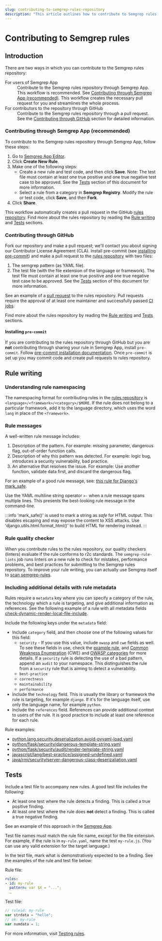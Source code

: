 ```yaml
---
slug: contributing-to-semgrep-rules-repository
description: "This article outlines how to contribute to Semgrep rules repository."
---
```


# Contributing to Semgrep rules

## Introduction

There are two ways in which you can contribute to the Semgrep rules repository:

<dl>
    <dt>For users of Semgrep App</dt>
    <dd>Contribute to the Semgrep rules repository through Semgrep App. This workflow is recommended. See <a href="#contributing-through-semgrep-app-recommended"> Contributing through Semgrep App (recommended)</a>. This workflow creates the necessary pull request for you and streamlines the whole process.
</dd>
    <dt>For contributors to the repository through GitHub</dt>
    <dd>Contribute to the Semgrep rules repository through a pull request. See the <a href="#contributing-through-github"> Contributing through GitHub</a> section for detailed information.</dd>
</dl>

### Contributing through Semgrep App (recommended)

To contribute to the Semgrep rules repository through Semgrep App, follow these steps:
1. Go to [Semgrep App Editor](https://semgrep.dev/orgs/-/editor).
2. Click **Create New Rule**.
3. Make one of the following steps:
    - Create a new rule and test code, and then click **Save**. Note: The test file must contain at least one true positive and one true negative test case to be approved. See the [Tests](#tests) section of this document for more information.
    - Select a rule from a category in **Semgrep Registry**. Modify the rule or test code, click **Save**, and then **Fork**.
4. Click **Share**.

This workflow automatically creates a pull request in the GitHub [rules repository](https://github.com/returntocorp/semgrep-rules). Find more about the rules repository by reading the [Rule writing](#rule-writing) and [Tests](#tests) sections.

### Contributing through GitHub

Fork our repository and make a pull request; we'll contact you about signing our Contributor License Agreement (CLA). Install pre-commit (see [installing pre-commit](#installing-pre-commit)) and make a pull request to the [rules repository](https://github.com/returntocorp/semgrep-rules) with two files:
1. The semgrep pattern (as YAML file).
2. The test file (with the file extension of the language or framework). The test file must contain at least one true positive and one true negative test case to be approved. See the [Tests](#tests) section of this document for more information.

See an example of a [pull request](https://github.com/returntocorp/semgrep-rules/pull/1728/files) to the rules repository. Pull requests require the approval of at least one maintainer and successfully passed [CI jobs](https://github.com/returntocorp/semgrep-rules/actions).

Find more about the rules repository by reading the [Rule writing](#rule-writing) and [Tests](#tests) sections.

#### Installing `pre-commit`

If you are contributing to the rules repository through GitHub but you are **not** contributing through sharing your rule in Semgrep App, install `pre-commit`. Follow [pre-commit installation documentation](https://pre-commit.com/#installation). Once `pre-commit` is set up you may commit code and create pull requests to rules repository.

## Rule writing

### Understanding rule namespacing

The namespacing format for contributing rules in the [rules repository](https://github.com/returntocorp/semgrep-rules) is `<language>/<framework>/<category>/$MORE`. If the rule does not belong to a particular framework, add it to the language directory, which uses the word `lang` in place of the `<framework>`.

### Rule messages

A well-written rule message includes:

1. Description of the pattern. For example: missing parameter, dangerous flag, out-of-order function calls.
2. Description of why this pattern was detected. For example: logic bug, introduces a security vulnerability, bad practice.
3. An alternative that resolves the issue. For example: Use another function, validate data first, and discard the dangerous flag.

For an example of a good rule message, see: [this rule for Django's mark_safe](https://semgrep.dev/r?q=python.django.security.audit.avoid-mark-safe.avoid-mark-safe).

Use the YAML multiline string operator `>-` when a rule message spans multiple lines. This presents the best-looking rule message in the command-line.

:::info
'mark_safe()' is used to mark a string as *safe* for HTML output. This disables escaping and may expose the content to XSS attacks. Use 'django.utils.html.format_html()' to build HTML for rendering instead.
:::

### Rule quality checker

When you contribute rules to the rules repository, our quality checkers (linters) evaluate if the rule conforms to r2c standards. The `semgrep-rule-lints` job runs linters on a new rule to check for mistakes, performance problems, and best practices for submitting to the Semgrep rules repository. To improve your rule writing, you can actually use Semgrep itself to [scan semgrep-rules](https://r2c.dev/blog/2021/how-we-made-semgrep-rules-run-on-semgrep-rules/).

### Including additional details with rule metadata

Rules require a `metadata` key where you can specify a category of the rule, the technology which a rule is targeting, and give additional information as references. See the following example of a rule with all metadata fields [check-dynamic-render-local-file-include](https://semgrep.dev/orgs/adamkvitek/editor/s/returntocorp:check-dynamic-render-local-file-include).

Include the following keys under the `metadata` field:
- Include `category` field, and then choose one of the following values for this field:
    - `security` - If you use this value, include `owasp` and `cwe` fields as well. To see these fields in use, check the [example rule](https://semgrep.dev/orgs/-/editor/s/returntocorp:check-dynamic-render-local-file-include), and [Common Weakness Enumeration](https://cwe.mitre.org/) (CWE) and [OWASP categories](https://owasp.org/www-project-top-ten/) for more details. If a `security` rule is detecting the use of a bad pattern, append an `audit` to your namespace. This distinguishes the rule from a `security` rule that is aiming to detect a vulnerability.
    - `best-practice`
    - `correctness`
    - `maintainability`
    - `performance`
- Include the `technology` field. This is usually the library or framework the rule is targeting, for example `django`. If it's for the language itself, use only the language name, for example `python`.
- Include the `references` field. References can provide additional context to users of the rule. It is good practice to include at least one reference for each rule.

Rule examples:
- [python.lang.security.deserialization.avoid-pyyaml-load.yaml](https://semgrep.dev/orgs/-/editor/r/python.lang.security.deserialization.avoid-pyyaml-load.avoid-pyyaml-load)
- [python/flask/security/dangerous-template-string.yaml](https://semgrep.dev/orgs/-/editor/r/python/flask/security/dangerous-template-string.yaml)
- [python/flask/security/audit/render-template-string.yaml](https://semgrep.dev/orgs/-/editor/r/python/flask/security/audit/render-template-string.yaml)
- [javascript/lang/best-practice/assigned-undefined.yaml](https://semgrep.dev/orgs/-/editor/r/javascript/lang/best-practice/assigned-undefined.yaml)
- [java/rmi/security/server-dangerous-class-deserizaliation.yaml](https://semgrep.dev/orgs/-/editor/r/javascript/lang/best-practice/assigned-undefined.yaml)

## Tests

Include a test file to accompany new rules. A good test file includes the following:

- At least one test where the rule detects a finding. This is called a true positive finding.
- At least one test where the rule does **not** detect a finding. This is called a true negative finding.

See an example of this approach in the [Semgrep App](https://semgrep.dev/orgs/-/editor/s/returntocorp:aws-provider-static-credentials).

Test file names must match the rule file name, except for the file extension. For example, if the rule is in `my-rule.yaml`, name the test `my-rule.js`. (You can use any valid extension for the target language.)

In the test file, mark what is demonstratively expected to be a finding. See the examples of the rule and test file below:

Rule file:
```yaml
rules:
- id: my-rule
  pattern: var $X = "...";
  …
```

Test file:
```js
// ruleid: my-rule
var strdata = "hello";
// ok: my-rule
var numdata = 1;
```

For more information, visit [Testing rules](https://semgrep.dev/docs/writing-rules/testing-rules/).
